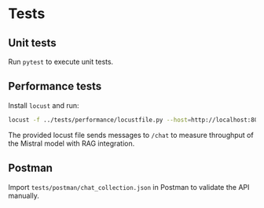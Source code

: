 # Tests

## Unit tests
Run `pytest` to execute unit tests.

## Performance tests
Install `locust` and run:

```bash
locust -f ../tests/performance/locustfile.py --host=http://localhost:8000
```

The provided locust file sends messages to `/chat` to measure throughput of the
Mistral model with RAG integration.

## Postman
Import `tests/postman/chat_collection.json` in Postman to validate the API manually.